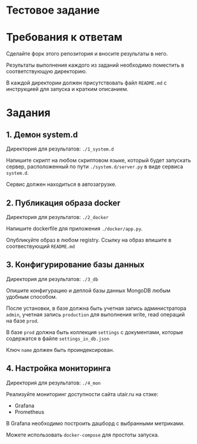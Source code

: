 Тестовое задание
===

# Требования к ответам

Сделайте форк этого репозитория и вносите результаты в него.

Результаты выполнения каждого из заданий необходимо поместить в соответствующую директорию.

В каждой директории должен присутствовать файл `README.md` с инструкцией для запуска и кратким описанием.

# Задания

## 1. Демон system.d

Директория для результатов: `./1_system.d`

Напишите скрипт на любом скриптовом языке, который будет запускать сервер, расположенный по пути `./system.d/server.py` в виде сервиса `system.d`.

Сервис должен находиться в автозагрузке.

## 2. Публикация образа docker

Директория для результатов: `./2_docker`

Напишите dockerfile для приложения `./docker/app.py`.

Опубликуйте образ в любом registry. Ссылку на образ впишите в соотвествующий `README.md`

## 3. Конфигурирование базы данных

Директория для результатов: `./3_db`

Опишите конфигурацию и деплой базы данных MongoDB любым удобным способом.

После установки, в базе должна быть учетная запись администратора `admin`, учетная запись `production` для выполнения write, read операций на базе `prod`.

В базе `prod` должна быть коллекция `settings` с документами, которые содержатся в файле `settings_in_db.json`

Ключ `name` должен быть проиндексирован.

## 4. Настройка мониторинга

Директория для результатов: `./4_mon`

Реализуйте мониторинг доступности сайта utair.ru на стэке:

* Grafana
* Prometheus

В Grafana необходимо построить дашборд с выбранными метриками.

Можете использовать `docker-compose` для простоты запуска.
